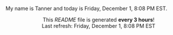 My name is Tanner and today is Friday, December 1, 8:08 PM EST.

<p align="center">This <i>README</i> file is generated <b>every 3 hours</b>!</br>Last refresh: Friday, December 1, 8:08 PM EST<br /></p>
